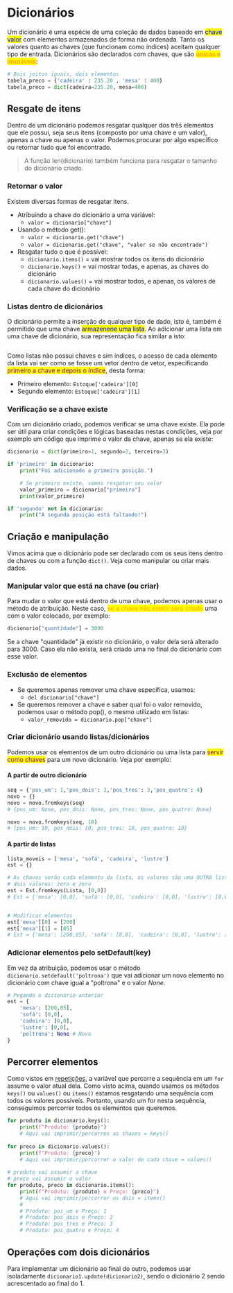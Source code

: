 # Dicionários

Um dicionário é uma espécie de uma coleção de dados baseado em <mark style="color:blue;">chave valor</mark> com elementos armazenados de forma não ordenada. Tanto os valores quanto as chaves (que funcionam como índices) aceitam qualquer tipo de entrada. Dicionários são declarados com chaves, que são <mark style="color:orange;">**únicas e imutáveis**</mark>:

```python
# Dois jeitos iguais, dois elementos
tabela_preco = {'cadeira' : 235.20 , 'mesa' : 400}
tabela_preco = dict(cadeira=235.20, mesa=400)
```

## Resgate de itens

Dentro de um dicionário podemos resgatar qualquer dos três elementos que ele possui, seja seus itens (composto por uma chave e um valor), apenas a chave ou apenas o valor. Podemos procurar por algo específico ou retornar tudo que foi encontrado.

> A função len(dicionario) também funciona para resgatar o tamanho do dicionário criado.

### Retornar o valor

Existem diversas formas de resgatar itens.

* Atribuindo a chave do dicionário a uma variável:
  * `valor = dicionario["chave"]`
* Usando o método get():
  * `valor = dicionario.get("chave")`
  * `valor = dicionario.get("chave", "valor se não encontrado")`
* Resgatar tudo o que é possível:
  * `dicionario.items()` = vai mostrar todos os itens do dicionário
  * `dicionario.keys()` = vai mostrar todas, e apenas, as chaves do dicionário
  * `dicionario.values()` = vai mostrar todos, e apenas, os valores de cada chave do dicionário

### Listas dentro de dicionários

O dicionário permite a inserção de qualquer tipo de dado, isto é, também é permitido que uma chave <mark style="color:blue;">armazenene uma lista</mark>. Ao adicionar uma lista em uma chave de dicionário, sua representação fica similar a isto:

<figure><img src="../../../.gitbook/assets/lista dentro de dicionários em python.png" alt=""><figcaption></figcaption></figure>

Como listas não possui chaves e sim índices, o acesso de cada elemento da lista vai ser como se fosse um vetor dentro de vetor, especificando <mark style="color:purple;">primeiro a chave e depois o índice</mark>, desta forma:

* Primeiro elemento: `Estoque['cadeira'][0]`
* Segundo elemento: `Estoque['cadeira'][1]`

### Verificação se a chave existe

Com um dicionário criado, podemos verificar se uma chave existe. Ela pode ser útil para criar condições e lógicas baseadas nestas condições, veja por exemplo um código que imprime o valor da chave, apenas se ela existe:

```python
dicionario = dict(primeiro=1, segundo=2, terceiro=3)

if 'primeiro' in dicionario:
    print("Foi adicionado a primeira posição.")

    # Se primeiro existe, vamos resgatar seu valor
    valor_primeiro = dicionario["primeiro"]
    print(valor_primeiro)

if 'segundo' not in dicionario:
    print("A segunda posição está faltando!")
```

## Criação e manipulação

Vimos acima que o dicionário pode ser declarado com os seus itens dentro de chaves ou com a função `dict()`. Veja como manipular ou criar mais dados.

### Manipular valor que está na chave (ou criar)

Para mudar o valor que está dentro de uma chave, podemos apenas usar o método de atribuição. Neste caso, <mark style="color:orange;">se a chave não existir será criado</mark> uma com o valor colocado, por exemplo:

```python
dicionario["quantidade"] = 3000
```

Se a chave "quantidade" já existir no dicionário, o valor dela será alterado para 3000. Caso ela não exista, será criado uma no final do dicionário com esse valor.

### Exclusão de elementos

* Se queremos apenas remover uma chave específica, usamos:
  * `del dicionario["chave"]`
* Se queremos remover a chave e saber qual foi o valor removido, podemos usar o método pop(), o mesmo utilizado em listas:
  * `valor_removido = dicionario.pop["chave"]`

### Criar dicionário usando listas/dicionários

Podemos usar os elementos de um outro dicionário ou uma lista para <mark style="color:purple;">servir como chaves</mark> para um novo dicionário. Veja por exemplo:

#### A partir de outro dicionário

```python
seq = {'pos_um': 1,'pos_dois': 2,'pos_tres': 3,'pos_quatro': 4}
novo = {}
novo = novo.fromkeys(seq)
# {pos_um: None, pos_dois: None, pos_tres: None, pos_quatro: None}

novo = novo.fromkeys(seq, 10)
# {pos_um: 10, pos_dois: 10, pos_tres: 10, pos_quatro: 10}
```

#### A partir de listas

```python
lista_moveis = ['mesa', 'sofá', 'cadeira', 'lustre']
est = {}

# As chaves serão cada elemento da lista, os valores são uma OUTRA lista que contém
# dois valores: zero e zero
est = Est.fromkeys(Lista, [0,0])
# Est = {'mesa': [0,0], 'sofá': [0,0], 'cadeira': [0,0], 'lustre': [0,0]}


# Modificar elementos
est['mesa'][0] = [200]
est['mesa'][1] = [85]
# Est = {'mesa': [200,85], 'sofá': [0,0], 'cadeira': [0,0], 'lustre': [0,0]}
```

### Adicionar elementos pelo setDefault(key)

Em vez da atribuição, podemos usar o método `dicionario.setdefault('poltrona')` que vai adicionar um novo elemento no dicionário com chave igual a "poltrona" e o valor _None_.

```python
# Pegando o dicionário anterior
est = {
    'mesa': [200,85],
    'sofá': [0,0],
    'cadeira': [0,0],
    'lustre': [0,0],
    'poltrona': None # Novo
}
```

## Percorrer elementos

Como vistos em [repetições](repeticoes.md), a variável que percorre a sequência em um `for` assume o valor atual dela. Como visto acima, quando usamos os métodos `keys()` ou `values()` ou `items()` estamos resgatando uma sequência com todos os valores possíveis. Portanto, usando um for nesta sequência, conseguimos percorrer todos os elementos que queremos.

```python
for produto in dicionario.keys():
    print(f"Produto: {produto}")
    # Aqui vai imprimir/percorres as chaves = keys()
    
for preco in dicionario.values():
    print(f"Produto: {preco}")
    # Aqui vai imprimir/percorrer o valor de cada chave = values()
    
# produto vai assumir a chave
# preco vai assumir o valor
for produto, preco in dicionario.items():
    print(f"Produto: {produto} e Preço: {preco}")
    # Aqui vai imprimir/percorrer os dois = items()
    # 
    # Produto: pos_um e Preço: 1
    # Produto: pos_dois e Preço: 2
    # Produto: pos_tres e Preço: 3
    # Produto: pos_quatro e Preço: 4
```

## Operações com dois dicionários

Para implementar um dicionário ao final do outro, podemos usar isoladamente `dicionario1.update(dicionario2)`, sendo o dicionário 2 sendo acrescentado ao final do 1.
